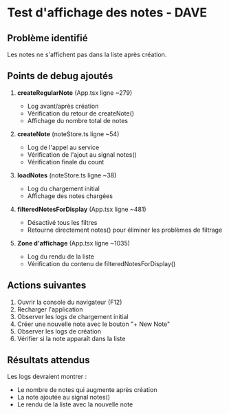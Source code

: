 # Test d'affichage des notes - DAVE

## Problème identifié
Les notes ne s'affichent pas dans la liste après création.

## Points de debug ajoutés

1. **createRegularNote** (App.tsx ligne ~279)
   - Log avant/après création
   - Vérification du retour de createNote()
   - Affichage du nombre total de notes

2. **createNote** (noteStore.ts ligne ~54)
   - Log de l'appel au service
   - Vérification de l'ajout au signal notes()
   - Vérification finale du count

3. **loadNotes** (noteStore.ts ligne ~38)
   - Log du chargement initial
   - Affichage des notes chargées

4. **filteredNotesForDisplay** (App.tsx ligne ~481)
   - Désactivé tous les filtres
   - Retourne directement notes() pour éliminer les problèmes de filtrage

5. **Zone d'affichage** (App.tsx ligne ~1035)
   - Log du rendu de la liste
   - Vérification du contenu de filteredNotesForDisplay()

## Actions suivantes

1. Ouvrir la console du navigateur (F12)
2. Recharger l'application
3. Observer les logs de chargement initial
4. Créer une nouvelle note avec le bouton "+ New Note"
5. Observer les logs de création
6. Vérifier si la note apparaît dans la liste

## Résultats attendus

Les logs devraient montrer :
- Le nombre de notes qui augmente après création
- La note ajoutée au signal notes()
- Le rendu de la liste avec la nouvelle note